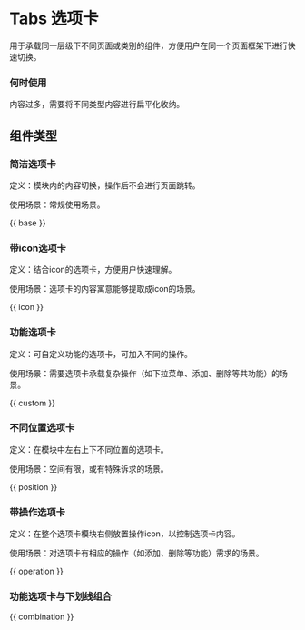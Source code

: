 # Tabs 选项卡

用于承载同一层级下不同页面或类别的组件，方便用户在同一个页面框架下进行快速切换。

### 何时使用

内容过多，需要将不同类型内容进行扁平化收纳。

## 组件类型

### 简洁选项卡

定义：模块内的内容切换，操作后不会进行页面跳转。

使用场景：常规使用场景。

{{ base }}

### 带icon选项卡

定义：结合icon的选项卡，方便用户快速理解。

使用场景：选项卡的内容寓意能够提取成icon的场景。

{{ icon }}

### 功能选项卡

定义：可自定义功能的选项卡，可加入不同的操作。

使用场景：需要选项卡承载复杂操作（如下拉菜单、添加、删除等共功能）的场景。

{{ custom }}

### 不同位置选项卡

定义：在模块中左右上下不同位置的选项卡。

使用场景：空间有限，或有特殊诉求的场景。

{{ position }}

### 带操作选项卡

定义：在整个选项卡模块右侧放置操作icon，以控制选项卡内容。

使用场景：对选项卡有相应的操作（如添加、删除等功能）需求的场景。

{{ operation }}

### 功能选项卡与下划线组合

{{ combination }}
